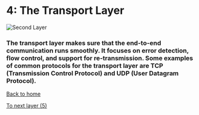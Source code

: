 # 4: The Transport Layer

![Second Layer](https://utimaco.com/sites/default/files/2021-11/digital-communication-end-to-end-encryption-stage.jpg)

### The transport layer makes sure that the end-to-end communication runs smoothly. It focuses on error detection, flow control, and support for re-transmission. Some examples of common protocols for the transport layer are TCP (Transmission Control Protocol) and UDP (User Datagram Protocol). 

[Back to home](README.md)

[To next layer (5)](layer5.md)
